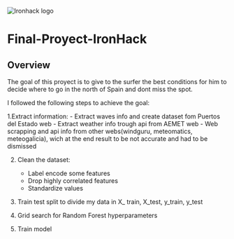 ![Ironhack logo](https://i.imgur.com/1QgrNNw.png)

# Final-Proyect-IronHack

## Overview

The goal of this proyect is to give to the surfer the best conditions for him to decide where to go in the north of Spain and dont miss the spot.

I followed the following steps to achieve the goal:


1.Extract information:
    - Extract waves info and create dataset fom Puertos del Estado web
    - Extract weather info trough api from AEMET web
    - Web scrapping and api info from other webs(windguru, meteomatics, meteogalicia), wich at the end result to be not accurate and had to be dismissed

2. Clean the dataset:
    - Label encode some features 
    - Drop highly correlated features
    - Standardize values

3. Train test split to divide my data in X_ train, X_test, y_train, y_test

4. Grid search for Random Forest hyperparameters

5. Train model 
